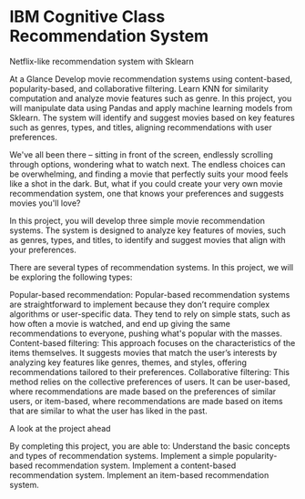 # IBM Cognitive Class  Recommendation System
 Netflix-like recommendation system with Sklearn

At a Glance
Develop movie recommendation systems using content-based, popularity-based, and collaborative filtering. Learn KNN for similarity computation and analyze movie features such as genre. In this project, you will manipulate data using Pandas and apply machine learning models from Sklearn. The system will identify and suggest movies based on key features such as genres, types, and titles, aligning recommendations with user preferences.

We've all been there – sitting in front of the screen, endlessly scrolling through options, wondering what to watch next. The endless choices can be overwhelming, and finding a movie that perfectly suits your mood feels like a shot in the dark. But, what if you could create your very own movie recommendation system, one that knows your preferences and suggests movies you'll love? 

In this project, you will develop three simple movie recommendation systems. The system is designed to analyze key features of movies, such as genres, types, and titles, to identify and suggest movies that align with your preferences.

There are several types of recommendation systems. In this project, we will be exploring the following types:

Popular-based recommendation: Popular-based recommendation systems are straightforward to implement because they don’t require complex algorithms or user-specific data. They tend to rely on simple stats, such as how often a movie is watched, and end up giving the same recommendations to everyone, pushing what's popular with the masses.
Content-based filtering: This approach focuses on the characteristics of the items themselves. It suggests movies that match the user’s interests by analyzing key features like genres, themes, and styles, offering recommendations tailored to their preferences.
Collaborative filtering: This method relies on the collective preferences of users. It can be user-based, where recommendations are made based on the preferences of similar users, or item-based, where recommendations are made based on items that are similar to what the user has liked in the past.

A look at the project ahead

By completing this project, you are able to:
Understand the basic concepts and types of recommendation systems.
Implement a simple popularity-based recommendation system.
Implement a content-based recommendation system.
Implement an item-based recommendation system.
